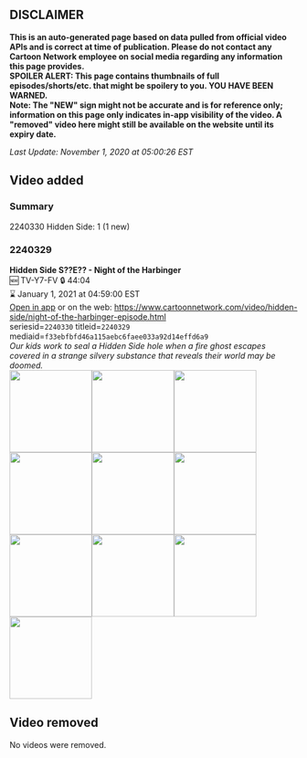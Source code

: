## DISCLAIMER
**This is an auto-generated page based on data pulled from official video APIs and is correct at time of publication. Please do not contact any Cartoon Network employee on social media regarding any information this page provides.**  
**SPOILER ALERT: This page contains thumbnails of full episodes/shorts/etc. that might be spoilery to you. YOU HAVE BEEN WARNED.**  
**Note: The "NEW" sign might not be accurate and is for reference only; information on this page only indicates in-app visibility of the video. A "removed" video here might still be available on the website until its expiry date.**  

_Last Update: November 1, 2020 at 05:00:26 EST_
## Video added
### Summary
2240330 Hidden Side: 1 (1 new)  
### 2240329
**Hidden Side S??E?? - Night of the Harbinger**  
🆕 TV-Y7-FV 🔒 44:04  
⌛ January 1, 2021 at 04:59:00 EST  
[Open in app](https://tinyurl.com/y4hr3sj6) or on the web: https://www.cartoonnetwork.com/video/hidden-side/night-of-the-harbinger-episode.html  
seriesid=`2240330` titleid=`2240329` mediaid=`f33ebfbfd46a115aebc6faee033a92d14effd6a9`  
_Our kids work to seal a Hidden Side hole when a fire ghost escapes covered in a strange silvery substance that reveals their world may be doomed._  
<a href="https://s3.amazonaws.com/cartoonorchestrator/2240329_001_1280x720.jpg"><img src="https://s3.amazonaws.com/cartoonorchestrator/2240329_001_640x360.jpg" height="144px" /></a><a href="https://s3.amazonaws.com/cartoonorchestrator/2240329_002_1280x720.jpg"><img src="https://s3.amazonaws.com/cartoonorchestrator/2240329_002_640x360.jpg" height="144px" /></a><a href="https://s3.amazonaws.com/cartoonorchestrator/2240329_003_1280x720.jpg"><img src="https://s3.amazonaws.com/cartoonorchestrator/2240329_003_640x360.jpg" height="144px" /></a><a href="https://s3.amazonaws.com/cartoonorchestrator/2240329_004_1280x720.jpg"><img src="https://s3.amazonaws.com/cartoonorchestrator/2240329_004_640x360.jpg" height="144px" /></a><a href="https://s3.amazonaws.com/cartoonorchestrator/2240329_005_1280x720.jpg"><img src="https://s3.amazonaws.com/cartoonorchestrator/2240329_005_640x360.jpg" height="144px" /></a><a href="https://s3.amazonaws.com/cartoonorchestrator/2240329_006_1280x720.jpg"><img src="https://s3.amazonaws.com/cartoonorchestrator/2240329_006_640x360.jpg" height="144px" /></a><a href="https://s3.amazonaws.com/cartoonorchestrator/2240329_007_1280x720.jpg"><img src="https://s3.amazonaws.com/cartoonorchestrator/2240329_007_640x360.jpg" height="144px" /></a><a href="https://s3.amazonaws.com/cartoonorchestrator/2240329_008_1280x720.jpg"><img src="https://s3.amazonaws.com/cartoonorchestrator/2240329_008_640x360.jpg" height="144px" /></a><a href="https://s3.amazonaws.com/cartoonorchestrator/2240329_009_1280x720.jpg"><img src="https://s3.amazonaws.com/cartoonorchestrator/2240329_009_640x360.jpg" height="144px" /></a><a href="https://s3.amazonaws.com/cartoonorchestrator/2240329_010_1280x720.jpg"><img src="https://s3.amazonaws.com/cartoonorchestrator/2240329_010_640x360.jpg" height="144px" /></a>
## Video removed
No videos were removed.  
